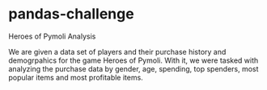 # pandas-challenge
Heroes of Pymoli Analysis


We are given a data set of players and their purchase history and demogrpahics for the game Heroes of Pymoli. With it, we were tasked with analyzing the purchase data by gender, age, spending, top spenders, most popular items and most profitable items.

